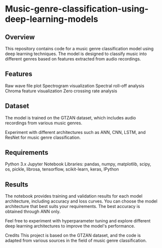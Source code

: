 # Music-genre-classification-using-deep-learning-models

## Overview
This repository contains code for a music genre classification model using deep learning techniques. The model is designed to classify music into different genres based on features extracted from audio recordings.

## Features
Raw wave file plot
Spectrogram visualization
Spectral roll-off analysis
Chroma feature visualization
Zero crossing rate analysis

## Dataset
The model is trained on the GTZAN dataset, which includes audio recordings from various music genres.

Experiment with different architectures such as ANN, CNN, LSTM, and ResNet for music genre classification.

## Requirements
Python 3.x
Jupyter Notebook
Libraries: pandas, numpy, matplotlib, scipy, os, pickle, librosa, tensorflow, scikit-learn, keras, IPython

## Results
The notebook provides training and validation results for each model architecture, including accuracy and loss curves. You can choose the model architecture that best suits your requirements. The best accuracy is obtained through ANN only.

Feel free to experiment with hyperparameter tuning and explore different deep learning architectures to improve the model's performance.

Credits
This project is based on the GTZAN dataset, and the code is adapted from various sources in the field of music genre classification.
